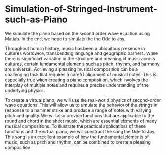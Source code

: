 # Simulation-of-Stringed-Instrument-such-as-Piano
We simulate the piano based on the second order wave equation using Matlab. In the end, we hope to simulate the the Ode to Joy.

Throughout human history, music has been a ubiquitous presence in cultures worldwide, transcending language and geographic barriers. While there is significant variation in the structure and meaning of music across cultures, certain fundamental elements such as pitch, rhythm, and harmony are universal. Achieving a pleasing musical composition can be a challenging task that requires a careful alignment of musical notes. This is especially true when creating a piano composition, which involves the interplay of multiple notes and requires a precise understanding of the underlying physics.

To create a virtual piano, we will use the real-world physics of second-order wave equations. This will allow us to simulate the behavior of the strings in response to a hammer strike and produce a range of notes
with varying pitch and quality. We will also provide functions that are applicable to the round and chord in
the sheet music, which are essential elements of many musical compositions.
To illustrate the practical applications of these functions and the virtual piano, we will construct the song
the Ode to Joy. This song is an excellent example of how the fundamental elements of music, such as pitch
and rhythm, can be combined to create a pleasing composition.
